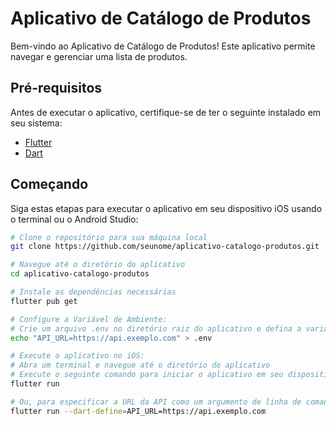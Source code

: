 # Aplicativo de Catálogo de Produtos

Bem-vindo ao Aplicativo de Catálogo de Produtos! Este aplicativo permite navegar e gerenciar uma lista de produtos.

## Pré-requisitos

Antes de executar o aplicativo, certifique-se de ter o seguinte instalado em seu sistema:

- [Flutter](https://flutter.dev/docs/get-started/install)
- [Dart](https://dart.dev/get-dart)

## Começando

Siga estas etapas para executar o aplicativo em seu dispositivo iOS usando o terminal ou o Android Studio:

```sh
# Clone o repositório para sua máquina local
git clone https://github.com/seunome/aplicativo-catalogo-produtos.git

# Navegue até o diretório do aplicativo
cd aplicativo-catalogo-produtos

# Instale as dependências necessárias
flutter pub get

# Configure a Variável de Ambiente:
# Crie um arquivo .env no diretório raiz do aplicativo e defina a variável de ambiente API_URL
echo "API_URL=https://api.exemplo.com" > .env

# Execute o aplicativo no iOS:
# Abra um terminal e navegue até o diretório do aplicativo
# Execute o seguinte comando para iniciar o aplicativo em seu dispositivo iOS ou simulador
flutter run

# Ou, para especificar a URL da API como um argumento de linha de comando:
flutter run --dart-define=API_URL=https://api.exemplo.com

